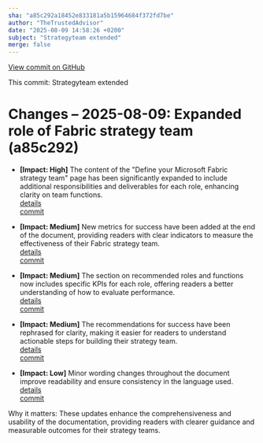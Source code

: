 ```yaml
---
sha: "a85c292a18452e833181a5b15964684f372fd7be"
author: "TheTrustedAdvisor"
date: "2025-08-09 14:58:26 +0200"
subject: "Strategyteam extended"
merge: false
---
```


[View commit on GitHub](https://github.com/TheTrustedAdvisor/FabricAdoptionFramework/commit/a85c292a18452e833181a5b15964684f372fd7be)

This commit: Strategyteam extended

# Changes – 2025-08-09: Expanded role of Fabric strategy team (a85c292)

- **[Impact: High]** The content of the "Define your Microsoft Fabric strategy team" page has been significantly expanded to include additional responsibilities and deliverables for each role, enhancing clarity on team functions.  
   [details](/docs/about/changes/2025-08-09-define-your-strategy-team)  
   [commit](https://github.com/TheTrustedAdvisor/FabricAdoptionFramework/commit/a85c292a18452e833181a5b15964684f372fd7be)

- **[Impact: Medium]** New metrics for success have been added at the end of the document, providing readers with clear indicators to measure the effectiveness of their Fabric strategy team.  
   [details](/docs/about/changes/2025-08-09-define-your-strategy-team)  
   [commit](https://github.com/TheTrustedAdvisor/FabricAdoptionFramework/commit/a85c292a18452e833181a5b15964684f372fd7be)

- **[Impact: Medium]** The section on recommended roles and functions now includes specific KPIs for each role, offering readers a better understanding of how to evaluate performance.  
   [details](/docs/about/changes/2025-08-09-define-your-strategy-team)  
   [commit](https://github.com/TheTrustedAdvisor/FabricAdoptionFramework/commit/a85c292a18452e833181a5b15964684f372fd7be)

- **[Impact: Medium]** The recommendations for success have been rephrased for clarity, making it easier for readers to understand actionable steps for building their strategy team.  
   [details](/docs/about/changes/2025-08-09-define-your-strategy-team)  
   [commit](https://github.com/TheTrustedAdvisor/FabricAdoptionFramework/commit/a85c292a18452e833181a5b15964684f372fd7be)

- **[Impact: Low]** Minor wording changes throughout the document improve readability and ensure consistency in the language used.  
   [details](/docs/about/changes/2025-08-09-define-your-strategy-team)  
   [commit](https://github.com/TheTrustedAdvisor/FabricAdoptionFramework/commit/a85c292a18452e833181a5b15964684f372fd7be)

Why it matters: These updates enhance the comprehensiveness and usability of the documentation, providing readers with clearer guidance and measurable outcomes for their strategy teams.
